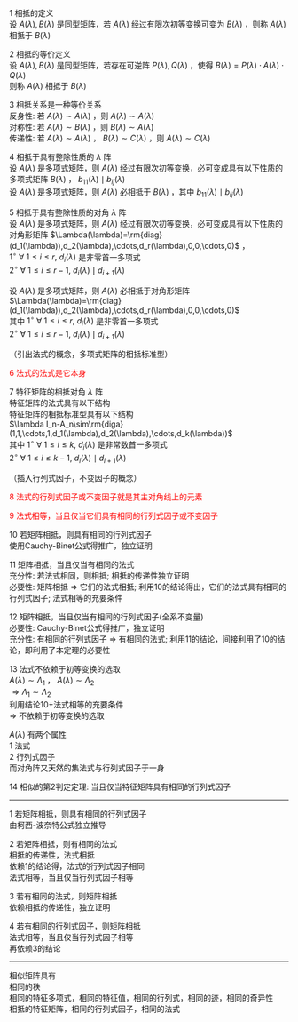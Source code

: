 1 相抵的定义  
设 $A(\lambda),B(\lambda)$ 是同型矩阵，若 $A(\lambda)$ 经过有限次初等变换可变为 $B(\lambda)$ ，则称 $A(\lambda)$ 相抵于 $B(\lambda)$  
  
2 相抵的等价定义  
设 $A(\lambda),B(\lambda)$ 是同型矩阵，若存在可逆阵 $P(\lambda),Q(\lambda)$ ，使得 $B(\lambda)=P(\lambda)\cdot A(\lambda)\cdot Q(\lambda)$  
则称 $A(\lambda)$ 相抵于 $B(\lambda)$  
  
3 相抵关系是一种等价关系  
反身性: 若 $A(\lambda)\sim A(\lambda)$ ，则 $A(\lambda)\sim A(\lambda)$  
对称性: 若 $A(\lambda)\sim B(\lambda)$ ，则 $B(\lambda)\sim A(\lambda)$  
传递性: 若 $A(\lambda)\sim A(\lambda)$ ， $B(\lambda)\sim C(\lambda)$ ，则 $A(\lambda)\sim C(\lambda)$  
  
4 相抵于具有整除性质的 $\lambda$ 阵  
设 $A(\lambda)$ 是多项式矩阵，则 $A(\lambda)$ 经过有限次初等变换，必可变成具有以下性质的多项式矩阵 $B(\lambda)$ ， $b_{11}(\lambda)\mid b_{ij}(\lambda)$  
设 $A(\lambda)$ 是多项式矩阵，则 $A(\lambda)$ 必相抵于 $B(\lambda)$ ，其中 $b_{11}(\lambda)\mid b_{ij}(\lambda)$  
  
5 相抵于具有整除性质的对角 $\lambda$ 阵  
设 $A(\lambda)$ 是多项式矩阵，则 $A(\lambda)$ 经过有限次初等变换，必可变成具有以下性质的对角形矩阵 $\Lambda(\lambda)=\rm{diag}(d_1(\lambda)),d_2(\lambda),\cdots,d_r(\lambda),0,0,\cdots,0)$ ，  
 $1^\circ\ \forall\ 1\le i \le r,\ d_i(\lambda)$ 是非零首一多项式  
 $2^\circ\ \forall\ 1\le i \le r-1,\ d_i(\lambda)\mid d_{i+1}(\lambda)$  
  
设 $A(\lambda)$ 是多项式矩阵，则 $A(\lambda)$ 必相抵于对角形矩阵 $\Lambda(\lambda)=\rm{diag}(d_1(\lambda)),d_2(\lambda),\cdots,d_r(\lambda),0,0,\cdots,0)$  
其中 $1^\circ\ \forall\ 1\le i \le r,\ d_i(\lambda)$ 是非零首一多项式  
 $2^\circ\ \forall\ 1\le i \le r-1,\ d_i(\lambda)\mid d_{i+1}(\lambda)$  
  
（引出法式的概念，多项式矩阵的相抵标准型）  
  
<font color=red>6 法式的法式是它本身</font>  
  
7 特征矩阵的相抵对角 $\lambda$ 阵  
特征矩阵的法式具有以下结构  
特征矩阵的相抵标准型具有以下结构  
 $\lambda I_n-A_n\sim\rm{diga}(1,1,\cdots,1,d_1(\lambda),d_2(\lambda),\cdots,d_k(\lambda))$  
其中 $1^\circ\ \forall\ 1\le i \le k,\ d_i(\lambda)$ 是非常数首一多项式  
 $2^\circ\ \forall\ 1\le i \le k-1,\ d_i(\lambda)\mid d_{i+1}(\lambda)$  
  
（插入行列式因子，不变因子的概念）  
  
<font color=red>8 法式的行列式因子或不变因子就是其主对角线上的元素</font>  
  
<font color=red>9 法式相等，当且仅当它们具有相同的行列式因子或不变因子</font>  
  
10 若矩阵相抵，则具有相同的行列式因子  
使用Cauchy-Binet公式得推广，独立证明  
  
11 矩阵相抵，当且仅当有相同的法式  
充分性: 若法式相同，则相抵; 相抵的传递性独立证明  
必要性: 矩阵相抵 $\Rightarrow$ 它们的法式相抵; 利用10的结论得出，它们的法式具有相同的行列式因子; 法式相等的充要条件  
  
12 矩阵相抵，当且仅当有相同的行列式因子(全系不变量)  
必要性: Cauchy-Binet公式得推广，独立证明  
充分性: 有相同的行列式因子 $\Rightarrow$ 有相同的法式; 利用11的结论，间接利用了10的结论，即利用了本定理的必要性  
  
13 法式不依赖于初等变换的选取  
 $A(\lambda)\sim\Lambda_1$ ， $A(\lambda)\sim\Lambda_2$  
 $\Rightarrow\Lambda_1\sim\Lambda_2$  
利用结论10+法式相等的充要条件  
 $\Rightarrow$ 不依赖于初等变换的选取  
  
 $A(\lambda)$ 有两个属性  
1 法式  
2 行列式因子  
而对角阵又天然的集法式与行列式因子于一身  
  
14 相似的第2判定定理: 当且仅当特征矩阵具有相同的行列式因子  
  
---  
  
1 若矩阵相抵，则具有相同的行列式因子  
由柯西-波奈特公式独立推导  
  
2 若矩阵相抵，则有相同的法式  
相抵的传递性，法式相抵  
依赖1的结论得，法式的行列式因子相同  
法式相等，当且仅当行列式因子相等  
  
3 若有相同的法式，则矩阵相抵  
依赖相抵的传递性，独立证明  
  
4 若有相同的行列式因子，则矩阵相抵  
法式相等，当且仅当行列式因子相等  
再依赖3的结论  
  
---  
  
相似矩阵具有  
相同的秩  
相同的特征多项式，相同的特征值，相同的行列式，相同的迹，相同的奇异性  
相抵的特征矩阵，相同的行列式因子，相同的法式  
